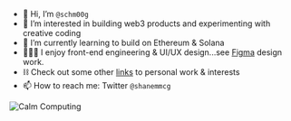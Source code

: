 - 👋 Hi, I’m `@schm00g`
- 👀 I’m interested in building web3 products and experimenting with creative coding
- 🌱 I’m currently learning to build on Ethereum & Solana
- 👨🏻‍💻 I enjoy front-end engineering & UI/UX design...see [Figma](https://www.figma.com/file/BuYYW2RiWmQKK9dPAmsIJv/UI) design work.
- ⛓️ Check out some other [links](https://link-stack.glitch.me/) to personal work & interests
- 📫 How to reach me: Twitter `@shanemmcg`

![Calm Computing](https://media.giphy.com/media/TJaNEMTsdKaZ4sowzr/giphy.gif)

<!---
schm00g/schm00g is a ✨ special ✨ repository because its `README.md` (this file) appears on your GitHub profile.
You can click the Preview link to take a look at your changes.
Urbit `~wolfeb-watsep` ||
--->
